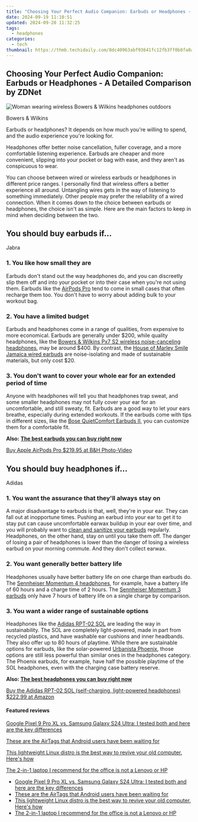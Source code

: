 ```yaml
---
title: "Choosing Your Perfect Audio Companion: Earbuds or Headphones - A Detailed Comparison by ZDNet"
date: 2024-09-19 11:10:51
updated: 2024-09-20 11:32:25
tags:
  - headphones
categories:
  - tech
thumbnail: https://thmb.techidaily.com/8dc40963abf93641fc12fb3ff0b8fa0a43902050db781f6bcdf9e50e7619aa67.jpg
---
```


## Choosing Your Perfect Audio Companion: Earbuds or Headphones - A Detailed Comparison by ZDNet

![Woman wearing wireless Bowers & Wilkins headphones outdoors](https://www.zdnet.com/a/img/resize/44389a17d30a171f128e5162c910dae0c90417a4/2022/10/21/30ffaa3c-b53a-4664-bb00-056c1552f096/bowers-wilkins-px8-wireless-anc-headphones-lifestyle-tan.jpg?auto=webp&width=1280)

Bowers & Wilkins

Earbuds or headphones? It depends on how much you're willing to spend, and the audio experience you're looking for.

Headphones offer better noise cancellation, fuller coverage, and a more comfortable listening experience. Earbuds are cheaper and more convenient, slipping into your pocket or bag with ease, and they aren't as conspicuous to wear. 

You can choose between wired or wireless earbuds or headphones in different price ranges. I personally find that wireless offers a better experience all around. Untangling wires gets in the way of listening to something immediately. Other people may prefer the reliability of a wired connection. When it comes down to the choice between earbuds or headphones, the choice isn't as simple. Here are the main factors to keep in mind when deciding between the two.

## You should buy earbuds if...

Jabra

### 1\. You like how small they are

Earbuds don't stand out the way headphones do, and you can discreetly slip them off and into your pocket or into their case when you're not using them. Earbuds like the [AirPods Pro](https://apple.sjv.io/c/159047/435031/7613?&sharedId=zdnet&u=https%3A%2F%2Fwww.apple.com%2Fairpods-pro%2F&subId1=zd-%5F%5FCOM%5FCLICK%5FID%5F%5F-dtp) tend to come in small cases that often recharge them too. You don't have to worry about adding bulk to your workout bag.

### 2\. You have a limited budget

Earbuds and headphones come in a range of qualities, from expensive to more economical. Earbuds are generally under $200, while quality headphones, like the [Bowers & Wilkins Px7 S2 wireless noise-canceling headphones](https://buy.geni.us/Proxy.ashx?TSID=368250&GR%5FURL=https%3A%2F%2Fwww.amazon.com%2Fdp%2FB0B347WSW6%3Ftag%3Dzd-buy-button-20%26ascsubtag%3D%5F%5FCOM%5FCLICK%5FID%5F%5F%7C6a0dc71b-5352-40f9-8114-17eb7d76b64f%7Cdtp&dtb=1), may be around $400\. By contrast, the [House of Marley Smile Jamaica wired earbuds](https://buy.geni.us/Proxy.ashx?TSID=368250&GR%5FURL=https%3A%2F%2Fwww.amazon.com%2FHouse-Marley-Smile-Jamaica-Headphones%2Fdp%2FB00M1B2FCC%3Fth%3D1%26tag%3Dzd-buy-button-20%26ascsubtag%3D%5F%5FCOM%5FCLICK%5FID%5F%5F%7C6a0dc71b-5352-40f9-8114-17eb7d76b64f%7Cdtp&dtb=1) are noise-isolating and made of sustainable materials, but only cost $20\. 

### 3\. You don't want to cover your whole ear for an extended period of time

Anyone with headphones will tell you that headphones trap sweat, and some smaller headphones may not fully cover your ear for an uncomfortable, and still sweaty, fit. Earbuds are a good way to let your ears breathe, especially during extended workouts. If the earbuds come with tips in different sizes, like the [Bose QuietComfort Earbuds II](https://buy.geni.us/Proxy.ashx?TSID=368250&GR%5FURL=https%3A%2F%2Fwww.amazon.com%2FBose-QuietComfort-Cancelling-Personalized-Cancellation%2Fdp%2FB0B4PSQHD5%3Fth%3D1%26tag%3Dzd-buy-button-20%26ascsubtag%3D%5F%5FCOM%5FCLICK%5FID%5F%5F%7C6a0dc71b-5352-40f9-8114-17eb7d76b64f%7Cdtp&dtb=1), you can customize them for a comfortable fit.

**Also:** [**The best earbuds you can buy right now**](https://www.zdnet.com/article/best-earbuds/)

[Buy Apple AirPods Pro $219.95 at B&H Photo-Video](https://www.bhphotovideo.com/c/product/1726570-REG/apple%5Fairpods%5Fpro%5Fwith%5Fwireless.html/BI/23252/KBID/28790/SID/zd-%5F%5FCOM%5FCLICK%5FID%5F%5F-dtp)

## You should buy headphones if...

Adidas

### 1\. You want the assurance that they'll always stay on

A major disadvantage to earbuds is that, well, they're in your ear. They can fall out at inopportune times. Pushing an earbud into your ear to get it to stay put can cause uncomfortable earwax buildup in your ear over time, and you will probably want to [clean and sanitize your earbuds](https://www.zdnet.com/article/how-to-clean-and-sanitize-your-airpods/) regularly. Headphones, on the other hand, stay on until you take them off. The danger of losing a pair of headphones is lower than the danger of losing a wireless earbud on your morning commute. And they don't collect earwax.

### 2\. You want generally better battery life

Headphones usually have better battery life on one charge than earbuds do. The [Sennheiser Momentum 4 headphones](https://shop-links.co/link/?url=https%3A%2F%2Fwww.bestbuy.com%2Fsite%2Fsennheiser-momentum-4-wireless-adaptive-noise-canceling-over-the-ear-headphones-white%2F6516475.p%3FskuId%3D6516475&publisher_slug=itechdaily19598&exclusive=1), for example, have a battery life of 60 hours and a charge time of 2 hours. The [Sennheiser Momentum 3 earbuds](https://shop-links.co/link/?url=https%3A%2F%2Fwww.bestbuy.com%2Fsite%2Fsennheiser-momentum-3-true-wireless-noise-cancelling-in-ear-headphones-graphite%2F6507369.p%3FskuId%3D6507369&publisher_slug=itechdaily19598&exclusive=1) only have 7 hours of battery life on a single charge by comparison.

### 3\. You want a wider range of sustainable options

Headphones like the [Adidas RPT-02 SOL](https://buy.geni.us/Proxy.ashx?TSID=368250&GR%5FURL=https%3A%2F%2Fwww.amazon.com%2Fadidas-1006145-RPT-02-SOL%2Fdp%2FB0BBHG29NW%2F%3Ftag%3Dzd-buy-button-20%26ascsubtag%3D%5F%5FCOM%5FCLICK%5FID%5F%5F%7C6a0dc71b-5352-40f9-8114-17eb7d76b64f%7Cdtp&dtb=1) are leading the way in sustainability. The SOL are completely light-powered, made in part from recycled plastics, and have washable ear cushions and inner headbands. They also offer up to 80 hours of playtime. While there are sustainable options for earbuds, like the solar-powered [Urbanista Phoenix](https://buy.geni.us/Proxy.ashx?TSID=368250&GR%5FURL=https%3A%2F%2Fwww.amazon.com%2FUrbanista-Phoenix-Cancelling-Multipoint-Self-Charging%2Fdp%2FB0BNC5ZJ48%2F%3Ftag%3Dzd-buy-button-20%26ascsubtag%3D%5F%5FCOM%5FCLICK%5FID%5F%5F%7C6a0dc71b-5352-40f9-8114-17eb7d76b64f%7Cdtp&dtb=1), those options are still less powerful than similar ones in the headphones category. The Phoenix earbuds, for example, have half the possible playtime of the SOL headphones, even with the charging case battery reserve.

**Also: [The best headphones you can buy right now](https://www.zdnet.com/article/best-headphones/)**

[Buy the Adidas RPT-02 SOL (self-charging, light-powered headphones) $222.99 at Amazon](https://buy.geni.us/Proxy.ashx?TSID=368250&GR%5FURL=https%3A%2F%2Fwww.amazon.com%2Fdp%2FB0BBHG29NW%2Fref%3Dasc%5Fdf%5FB0BBHG29NW1724410800000%3Fcreative%3D395261%26creativeASIN%3DB0BBHG29NW%26linkCode%3Dasn%26tag%3Dzd-buy-button-20%26ascsubtag%3D%5F%5FCOM%5FCLICK%5FID%5F%5F%7C6a0dc71b-5352-40f9-8114-17eb7d76b64f%7Cdtp&dtb=1)

#### Featured reviews

[Google Pixel 9 Pro XL vs. Samsung Galaxy S24 Ultra: I tested both and here are the key differences](https://www.zdnet.com/article/google-pixel-9-pro-xl-vs-samsung-galaxy-s24-ultra/ "Google Pixel 9 Pro XL vs. Samsung Galaxy S24 Ultra: I tested both and here are the key differences")

[These are the AirTags that Android users have been waiting for](https://www.zdnet.com/article/these-are-the-airtags-that-android-users-have-been-waiting-for/ "These are the AirTags that Android users have been waiting for")

[This lightweight Linux distro is the best way to revive your old computer. Here's how](https://www.zdnet.com/article/this-lightweight-linux-distro-is-the-best-way-to-revive-your-old-computer-heres-how/ "This lightweight Linux distro is the best way to revive your old computer. Here's how")

[The 2-in-1 laptop I recommend for the office is not a Lenovo or HP](https://www.zdnet.com/article/one-of-the-most-versatile-2-in-1-laptops-ive-tested-is-not-a-lenovo-or-hp/ "The 2-in-1 laptop I recommend for the office is not a Lenovo or HP")

* [Google Pixel 9 Pro XL vs. Samsung Galaxy S24 Ultra: I tested both and here are the key differences](https://www.zdnet.com/article/google-pixel-9-pro-xl-vs-samsung-galaxy-s24-ultra/ "Google Pixel 9 Pro XL vs. Samsung Galaxy S24 Ultra: I tested both and here are the key differences")
* [These are the AirTags that Android users have been waiting for](https://www.zdnet.com/article/these-are-the-airtags-that-android-users-have-been-waiting-for/ "These are the AirTags that Android users have been waiting for")
* [This lightweight Linux distro is the best way to revive your old computer. Here's how](https://www.zdnet.com/article/this-lightweight-linux-distro-is-the-best-way-to-revive-your-old-computer-heres-how/ "This lightweight Linux distro is the best way to revive your old computer. Here's how")
* [The 2-in-1 laptop I recommend for the office is not a Lenovo or HP](https://www.zdnet.com/article/one-of-the-most-versatile-2-in-1-laptops-ive-tested-is-not-a-lenovo-or-hp/ "The 2-in-1 laptop I recommend for the office is not a Lenovo or HP")

<ins class="adsbygoogle"
     style="display:block"
     data-ad-format="autorelaxed"
     data-ad-client="ca-pub-7571918770474297"
     data-ad-slot="1223367746"></ins>



<ins class="adsbygoogle"
     style="display:block"
     data-ad-client="ca-pub-7571918770474297"
     data-ad-slot="8358498916"
     data-ad-format="auto"
     data-full-width-responsive="true"></ins>
